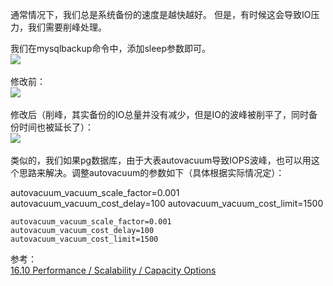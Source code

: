 

通常情况下，我们总是系统备份的速度是越快越好。 但是，有时候这会导致IO压力，我们需要削峰处理。

我们在mysqlbackup命令中，添加sleep参数即可。  
​![](network-asset-document_sleep-20241211174704-f9wd6df.png)

修改前：  
​![](network-asset-before-20241211174705-fh0ab8r.png)

修改后（削峰，其实备份的IO总量并没有减少，但是IO的波峰被削平了，同时备份时间也被延长了）：  
​![](network-asset-after-20241211174706-niw4ac8.png)

类似的，我们如果pg数据库，由于大表autovacuum导致IOPS波峰，也可以用这个思路来解决。调整autovacuum的参数如下（具体根据实际情况定）：

autovacuum\_vacuum\_scale\_factor\=0.001 autovacuum\_vacuum\_cost\_delay\=100 autovacuum\_vacuum\_cost\_limit\=1500

```
autovacuum_vacuum_scale_factor=0.001
autovacuum_vacuum_cost_delay=100
autovacuum_vacuum_cost_limit=1500
```

参考：  
[16.10 Performance / Scalability / Capacity Options](https://dev.mysql.com/doc/mysql-enterprise-backup/4.1/en/backup-capacity-options.html)

‍
